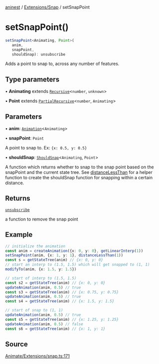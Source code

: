[aninest](../../../index.md) / [Extensions/Snap](../index.md) / setSnapPoint

# setSnapPoint()

```ts
setSnapPoint<Animating, Point>(
   anim, 
   snapPoint, 
   shouldSnap): unsubscribe
```

Adds a point to snap to, across any number of features.

## Type parameters

• **Animating** extends [`Recursive`](../../../RecursiveHelpers/type-aliases/Recursive.md)\<`number`, `unknown`\>

• **Point** extends [`PartialRecursive`](../../../RecursiveHelpers/type-aliases/PartialRecursive.md)\<`number`, `Animating`\>

## Parameters

• **anim**: [`Animation`](../../../AnimatableTypes/type-aliases/Animation.md)\<`Animating`\>

• **snapPoint**: `Point`

A point to snap to. Ex: `{x: 0.5, y: 0.5}`

• **shouldSnap**: [`ShouldSnap`](../type-aliases/ShouldSnap.md)\<`Animating`, `Point`\>

A function which returns whether to snap to the snap point based on the snapPoint and the current state tree. See [distanceLessThan](distanceLessThan.md) for a helper function to create the shouldSnap function for snapping within a certain distance.

## Returns

[`unsubscribe`](../../../AnimatableTypes/type-aliases/unsubscribe.md)

a function to remove the snap point

## Example

```ts
// initialize the animation
const anim = createAnimation({x: 0, y: 0}, getLinearInterp(1))
setSnapPoint(anim, {x: 1, y: 1}, distanceLessThan(1))
const s = getStateTree(anim) // {x: 0, y: 0}
// start an interp to (1.5, 1.5) which will get snapped to (1, 1)
modifyTo(anim, {x: 1.5, y: 1.5})

// start of interp to (1.5, 1.5)
const s2 = getStateTree(anim) // {x: 0, y: 0}
updateAnimation(anim, 0.5) // true
const s3 = getStateTree(anim) // {x: 0.75, y: 0.75}
updateAnimation(anim, 0.5) // true
const s4 = getStateTree(anim) // {x: 1.5, y: 1.5}

// start of snap to (1, 1)
updateAnimation(anim, 0.5) // true
const s5 = getStateTree(anim) // {x: 1.25, y: 1.25}
updateAnimation(anim, 0.5) // false
const s6 = getStateTree(anim) // {x: 1, y: 1}
```

## Source

[Animate/Extensions/snap.ts:171](https://github.com/zphrs/aninest/blob/f1bf3a3/src/Animate/Extensions/snap.ts#L171)
